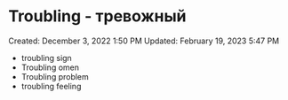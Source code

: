 # Troubling - тревожный

Created: December 3, 2022 1:50 PM
Updated: February 19, 2023 5:47 PM

- troubling sign
- Troubling omen
- Troubling problem
- troubling feeling